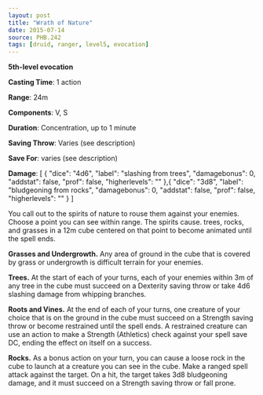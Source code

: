 ```yaml
---
layout: post
title: "Wrath of Nature"
date: 2015-07-14
source: PHB.242
tags: [druid, ranger, level5, evocation]
---
```


**5th-level evocation**

**Casting Time**: 1 action

**Range**: 24m

**Components**: V, S

**Duration**: Concentration, up to 1 minute

**Saving Throw**: Varies (see description)

**Save For**: varies (see description)

**Damage**: [ { "dice": "4d6", "label": "slashing from trees", "damagebonus": 0, "addstat": false, "prof": false, "higherlevels": "" },{ "dice": "3d8", "label": "bludgeoning from rocks", "damagebonus": 0, "addstat": false, "prof": false, "higherlevels": "" } ]

You call out to the spirits of nature to rouse them against your enemies. Choose a point you can see within range. The spirits cause. trees, rocks, and grasses in a 12m cube centered on that point to become animated until the spell ends.

**Grasses and Undergrowth.** Any area of ground in the cube that is covered by grass or undergrowth is difficult terrain for your enemies.

**Trees.** At the start of each of your turns, each of your enemies within 3m of any tree in the cube must succeed on a Dexterity saving throw or take 4d6 slashing damage from whipping branches.

**Roots and Vines.** At the end of each of your turns, one creature of your choice that is on the ground in the cube must succeed on a Strength saving throw or become restrained until the spell ends. A restrained creature can use an action to make a Strength (Athletics) check against your spell save DC, ending the effect on itself on a success.

**Rocks.** As a bonus action on your turn, you can cause a loose rock in the cube to launch at a creature you can see in the cube. Make a ranged spell attack against the target. On a hit, the target takes 3d8 bludgeoning damage, and it must succeed on a Strength saving throw or fall prone.